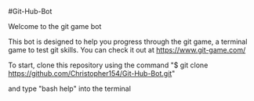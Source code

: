#Git-Hub-Bot

Welcome to the git game bot

This bot is designed to help you progress through the git game, a terminal game to test git skills.
You can check it out at https://www.git-game.com/

To start, clone this repository using the command
"$ git clone https://github.com/Christopher154/Git-Hub-Bot.git"

and type "bash help" into the terminal
